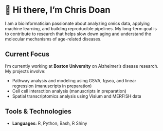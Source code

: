 # 👋 Hi there, I’m Chris Doan
I am a bioinformatician passionate about analyzing omics data, applying machine learning, and building reproducible pipelines. My long-term goal is to contribute to research that helps slow down aging and understand the molecular mechanisms of age-related diseases.

##  Current Focus

I’m currently working at **Boston University** on Alzheimer’s disease research. My projects involve:
- Pathway analysis and modeling using GSVA, fgsea, and linear regression (manuscripts in preparation)
- Cell cell interaction analysis (manuscripts in preparation)
- Spatial transcriptomics analysis using Visium and MERFISH data

## Tools & Technologies

- **Languages:** R, Python, Bash, R Shiny  
